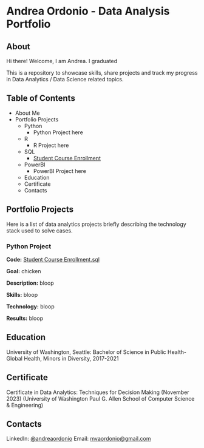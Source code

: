 # Andrea Ordonio - Data Analysis Portfolio

## About 

Hi there! Welcome, I am Andrea. I graduated 

This is a repository to showcase skills, share projects and track my progress in Data Analytics / Data Science related topics. 

## Table of Contents
- About Me
- Portfolio Projects
  - Python
    - Python Project here
  - R
    - R Project here
  - SQL
    - [Student Course Enrollment](https://github.com/andreaord23/PortfolioProjects/blob/1789a6c42e80f823caa2b06eeb6f5d60d0abce72/Student%20Course%20Enrollment.sql)
  - PowerBI
    - PowerBI Project here
  - Education
  - Certificate
  - Contacts


## Portfolio Projects
Here is a list of data analytics projects briefly describing the technology stack used to solve cases.

### Python Project
**Code:** [Student Course Enrollment.sql](https://github.com/andreaord23/PortfolioProjects/blob/1789a6c42e80f823caa2b06eeb6f5d60d0abce72/Student%20Course%20Enrollment.sql)

**Goal:** chicken

**Description:** bloop

**Skills:** bloop

**Technology:** bloop

**Results:** bloop



## Education
University of Washington, Seattle: Bachelor of Science in Public Health-Global Health, Minors in Diversity, 2017-2021

## Certificate
Certificate in Data Analytics: Techniques for Decision Making (November 2023) (University of Washington Paul G. Allen School of Computer Science & Engineering)

## Contacts
LinkedIn: [@andreaordonio](www.linkedin.com/in/andreaordonio)
Email: mvaordonio@gmail.com
